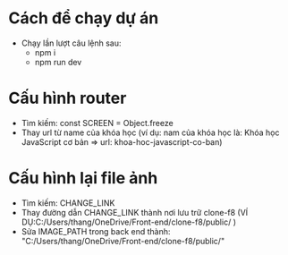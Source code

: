 # Cách để chạy dự án

-   Chạy lần lượt câu lệnh sau:
    -   npm i
    -   npm run dev

# Cấu hình router

-   Tìm kiếm: const SCREEN = Object.freeze
-   Thay url từ name của khóa học (ví dụ: nam của khóa học là: Khóa học JavaScript cơ bản => url: khoa-hoc-javascript-co-ban)

# Cấu hình lại file ảnh

-   Tìm kiếm: CHANGE_LINK
-   Thay đường dẫn CHANGE_LINK thành nơi lưu trữ clone-f8 (VÍ DỤ:C:/Users/thang/OneDrive/Front-end/clone-f8/public/ )
-   Sửa IMAGE_PATH trong back end thành: "C:/Users/thang/OneDrive/Front-end/clone-f8/public/"
